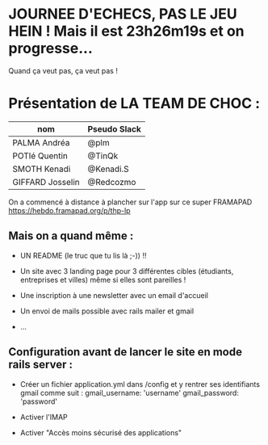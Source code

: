 # JOURNEE D'ECHECS, PAS LE JEU HEIN ! Mais il est 23h26m19s et on progresse...

Quand ça veut pas, ça veut pas !

# Présentation de LA TEAM DE CHOC :
nom              | Pseudo Slack
 ------------    | -------------
PALMA Andréa     | @plm
POTIé Quentin    | @TinQk
SMOTH Kenadi   | @Kenadi.S
GIFFARD Josselin | @Redcozmo

On a commencé à distance à plancher sur l'app sur ce super FRAMAPAD
https://hebdo.framapad.org/p/thp-lp


## Mais on a quand même :

* UN README (le truc que tu lis là ;-)) !!

* Un site avec 3 landing page pour 3 différentes cibles (étudiants, entreprises et villes) même si elles sont pareilles !

* Une inscription à une newsletter avec un email d'accueil

* Un envoi de mails possible avec rails mailer et gmail

* ...

## Configuration avant de lancer le site en mode rails server :

* Créer un fichier application.yml dans /config et y rentrer ses identifiants gmail comme suit :
    gmail_username: 'username'
    gmail_password: 'password'

* Activer l'IMAP

* Activer "Accès moins sécurisé des applications" 
